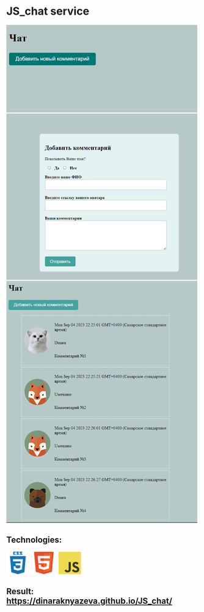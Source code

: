 # JS_chat service

<img width="500" alt="Website_screenshot" src="img/scrin1.png">
<img width="500" alt="Website_screenshot" src="img/scrin2.png">
<img width="500" alt="Website_screenshot" src="img/scrin3.png">

## Technologies:

<div>
  <img src="https://github.com/devicons/devicon/blob/master/icons/css3/css3-plain-wordmark.svg"  title="CSS3" alt="CSS" width="60" height="60"/>&nbsp;
  <img src="https://github.com/devicons/devicon/blob/master/icons/html5/html5-original.svg" title="HTML5" alt="HTML" width="60" height="60"/>&nbsp;
  <img src="https://github.com/devicons/devicon/blob/master/icons/javascript/javascript-original.svg" title="JS" **alt="JS" width="60" height="60"/>
</div>

## Result: https://dinaraknyazeva.github.io/JS_chat/
